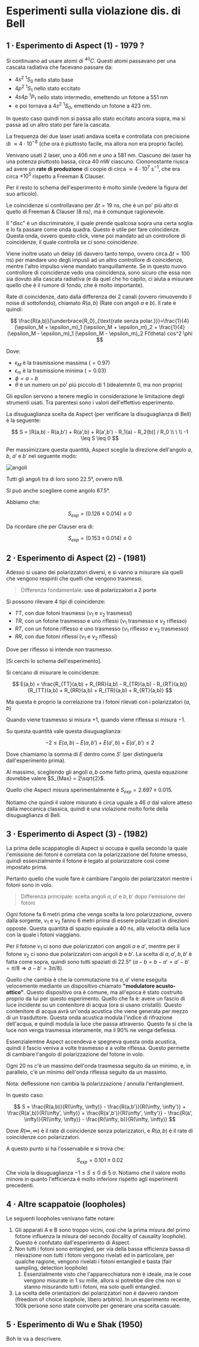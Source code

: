 # Esperimenti sulla violazione dis. di Bell

## 1 ⋅ Esperimento di Aspect (1) - 1979 ?

Si continuano ad usare atomi di $^{40} C$. Questi atomi passavano per una cascata radiativa che facevano passare da:
- $4s^{2} \ ^1 S_0$ nello stato base
- $4p^2 \ ^1 S_1$ nello stato eccitato
- $4s4p \ ^1 P_1$ nello stato intermedio, emettendo un fotone a $551 \text{ nm}$
- e poi tornava a $4s^{2} \ ^1 S_0$, emettendo un fotone a $423 \text{ nm}$.

In questo caso quindi non si passa allo stato eccitato ancora sopra, ma si passa ad un altro stato per fare la cascata.

La frequenza dei due laser usati andava scelta e controllata con precisione di $\approx 4 \cdot 10^{-8}$ (che ora è piuttosto facile, ma allora non era proprio facile).

Venivano usati 2 laser, uno a $406 \text{ nm}$ e uno a $581 \text{ nm}$. Ciascuno dei laser ha una potenza piuttosto bassa, circa $40 \text{ mW}$ ciascuno. Ciononostante riusca ad avere un **rate di produzione** di coopie di circa $\approx 4 \cdot 10^7 \text{ s}^{-1}$, che era circa $\times 10^5$ rispetto a Freeman & Clauser.

Per il resto lo schema dell'esperimento è molto simile (vedere la figura del suo articolo).

Le coincidenze si controllavano per $\Delta t =19 \text{ ns}$, che è un po' più alto di quello di Freeman & Clauser ($8 \text{ ns}$), ma è comunque ragionevole.

Il "disc" è un discriminatore, il quale prende qualcosa sopra una certa soglia e lo fa passare come onda quadra. Questo è utile per fare coincidenze. Questa onda, ovvero questo click, viene poi mandato ad un controllore di coincidenze, il quale controlla se ci sono coincidenze.

Viene inoltre usato un delay (di davvero tanto tempo, ovvero circa $\Delta t = 100 \text{ ns}$) per mandare uno degli impusli ad un altro controllore di coincidenze, mentre l'altro impulso viene mandato tranquillamente. Se in questo nuovo controllore di coincidenze vedo una coincidenza, sono sicuro che essa non sia dovuto alla cascata radiativa (e da quel che ho capito, ci aiuta a misurare quello che è il rumore di fondo, che è molto importante).

Rate di coincidenze, dato dalla differenza dei 2 canali (ovvero rimuovendo il noise di sottofondo), chiamato $R(a,b)$ (Rate con angoli $a$ e $b$). Il rate è quindi:

$$
\frac{R(a,b)}{\underbrace{R_0}_{\text{rate senza polar.}}}=\frac{1}{4}(\epsilon_M + \epsilon_m)_1 (\epsilon_M + \epsilon_m)_2 + \frac{1}{4}(\epsilon_M - \epsilon_m)_1 (\epsilon_M - \epsilon_m)_2 F(\theta) cos^2 \phi
$$

Dove:
- $\epsilon_M$ è la trasmissione massima ($=0.97$)
- $\epsilon_m$ è la trasmissione minima ($=0.03$)
- $\phi = a-b$
- $\theta$ è un numero un po' più piccolo di 1 (idealemnte 0, ma non proprio)

Gli epsilon servono a tenere meglio in considerazione le limitazione degli strumenti usati. Tra parentesi sono i valori dell'effettivo esperimento.

La disuguaglianza scelta da Aspect (per verificare la disuguaglianza di Bell) è la seguente:

$$
S = [R(a,b) - R(a,b') + R(a',b) + R(a',b') - R_1(a) - R_2(b)] / R_0
\\ \ \\
-1 \leq S \leq 0
$$

Per massimizzare questa quantità, Aspect sceglie la direzione dell'angolo $a$, $b$, $a'$ e $b'$ nel seguente modo:

![angoli](./res/angoliabab.PNG)

Tutti gli angoli tra di loro sono $22.5°$, ovvero $\pi/8$.

Si può anche scegliere come angolo $67.5°$.

Abbiamo che:

$$
S_{exp} = (0.126 \pm 0.014) \leq 0
$$ 

Da ricordare che per Clauser era di:

$$
S_{exp} = (0.153 \pm 0.014) \leq 0
$$

## 2 ⋅ Esperimento di Aspect (2) - (1981)

Adesso si usano dei polarizzatori diversi, e si vanno a misurare sia quelli che vengono respinti che quelli che vengono trasmessi.

> Differenza fondamentale: **uso di polarizzatori a 2 porte**

Si possono rilevare 4 tipi di coincidenze:
- $TT$, con due fotoni trasmessi ($\nu_1$ e $\nu_2$ trasmessi)
- $TR$, con un fotone trasmesso e uno riflessi ($\nu_1$ trasmesso e $\nu_2$ riflesso)
- $RT$, con un fotone riflesso e uno trasmesso ($\nu_1$ riflesso e $\nu_2$ trasmesso)
- $RR$, con due fotoni riflessi ($\nu_1$ e $\nu_2$ riflessi)

Dove per riflesso si intende non trasmesso.

[Si cerchi lo schema dell'esperimento].

Si cercano di misurare le coincidenze:

$$
E(a,b) = \frac{R_{TT}(a,b) + R_{RR}(a,b) - R_{TR}(a,b) - R_{RT}(a,b)}{R_{TT}(a,b) + R_{RR}(a,b) + R_{TR}(a,b) + R_{RT}(a,b)}
$$

Ma questa è proprio la correlazione tra i fotoni rilevati con i polarizzatori $(a,b)$ 

Quando viene trasmesso si misura $+1$, quando viene riflessa si misura $-1$.

Su questa quantità vale questa disuguaglianza:

$$
-2 \leq E(a,b) - E(a,b') + E(a',b) + E(a',b') \leq 2
$$

Dove chiamiamo la somma di $E$ dentro come $S'$ (per distinguerla dall'esperimento prima).

Al massimo, scegliendo gli angoli $a,b$ come fatto prima, questa equazione dovrebbe valere $S_{Max} = 2\sqrt{2}$.

Quello che Aspect misura sperimentalmente è $S_{exp} = 2.697 \pm 0.015$.

Notiamo che quindi il valore misurato è circa uguale a $46 \ \sigma$ dal valore atteso dalla meccanica classica, quindi è una violazione molto forte della disuguaglianza di Bell.

## 3 ⋅ Esperimento di Aspect (3) - (1982)

La prima delle scappatoglie di Aspect si occupa è quella secondo la quale l'emissione dei fotoni è correlata con la polarizzazione del fotone emesso, quindi essenzialmente il fotone è legato al polarizzatore così come impostato prima.

Pertanto quello che vuole fare è cambiare l'angolo dei polarizzatori mentre i fotoni sono in volo.

> Differenza principale: scelta angoli $a, a'$ e $b, b'$ dopo l'emissione dei fotoni

Ogni fotone fa 6 metri prima che venga scelta la loro polarizzazione, ovvero dalla sorgente, $\nu_1$ e $\nu_2$ fanno 6 metri prima di essere polarizzati in direzioni opposte. Questa quantità di spazio equivale a $40 \text{ ns}$, alla velocità della luce con la quale i fotoni viaggiano.

Per il fotone $\nu_1$ ci sono due polarizzatori con angoli $a$ e $a'$, mentre per il fotone $\nu_2$ ci sono due polarizzatori con angoli $b$ e $b'$. La scelta di $a, a', b, b'$ è fatta come sopra, quindi sono tutti spaziati di $22.5°$ ($a-b = b-a'=a'-b'=\pi/8 \Rightarrow a-b' = 3\pi /8$).

Quello che cambia è che la commutazione tra $a, a'$ viene eseguita velocemente mediante un dispositivo chiamato **"modulatore acusto-ottico"**. Questo dispositivo ora è comune, ma all'epoca è stato costruito proprio da lui per questo esperimento. Quello che fa è: avere un fascio di luce incidente su un contenitore di acqua (ora si usano cristalli). Questo contenitore di acqua avrà un'onda acustica che viene generata per mezzo di un trasduttore. Questa onda acustica modula l'indice di rifrazione dell'acqua, e quindi modula la luce che passa attraverso. Questo fa sì che la luce non venga trasmessa interamente, ma il 90% ne venga deflessa.

Essenzialemtne Aspect accendeva e spegneva questa onda acustica, quindi il fascio veniva a volte trasmesso e a volte riflessa. Questo permette di cambiare l'angolo di polarizzazione del fotone in volo. 

Ogni $20 \text{ ns}$ c'è un massimo dell'onda trasmessa seguito da un minimo, e, in parallelo, c'è un minimo dell'onda riflessa seguito da un massimo.

Nota: deflessione non cambia la polarizzazione / annulla l'entanglement.

In questo caso:

$$
S = \frac{R(a,b)}{R(\infty, \infty)} - \frac{R(a,b')}{R(\infty, \infty')} + \frac{R(a',b)}{R(\infty', \infty)} + \frac{R(a',b')}{R(\infty', \infty')} - \frac{R(a', \infty)}{R(\infty, \infty)} - \frac{R(\infty, b)}{R(\infty, \infty)}
$$

Dove $R(\infty, \infty)$ è il rate di coincidenze senza polarizzatori, e $R(a,b)$ è il rate di coincidenze con polarizzatori.

A questo punto si ha l'osservabile e si trova che:

$$
S_{exp} = 0.101 \pm 0.02
$$

Che viola la disuguaglianza $-1 \leq S \leq 0$ di $5 \ \sigma$. Notiamo che il valore molto minore in quanto l'efficienza è molto inferiore rispetto agli esperimenti precedenti.

## 4 ⋅ Altre scappatoie (loopholes)

Le seguenti loopholes venivano fatte notare:
1. Gli apparati A e B sono troppo vicini, così che la prima misura del primo fotone influenza la misura del secondo (locality of causality loophole). Questo è confutato dall'esperimento di Aspect.
2. Non tutti i fotoni sono entangled, per via della bassa efficienza bassa di rilevazione non tutti i fotoni vengono rivelati ed in particolare, per qualche ragione, vengono rivelati i fotoni entangled e basta (fair sampling, detection loophole)
   1. Essenzialmente visto che l'apparecchiatura non è ideale, ma le cose vengono misurate in 1 su mille, allora si potrebbe dire che non si stanno misurando tutti i fotoni, ma solo quelli entangled.
3. La scelta delle orientazioni dei polarizzatori non è davvero random (freedom of choice loophole, libero arbitrio). In un esperimento recente, 100k persone sono state coinvolte per generare una scelta casuale.

## 5 ⋅ Esperimento di Wu e Shak (1950)

Boh le va a descrivere.
